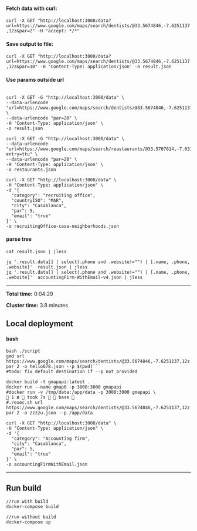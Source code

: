 
#### Fetch data with curl:
```curl -X GET "http://localhost:3000/data?url=https://www.google.com/maps/search/dentists/@33.5674846,-7.6251137,12z&par=2" -H "accept: */*"```

#### Save output to file:
```curl -X GET "http://localhost:3000/data?url=https://www.google.com/maps/search/dentists/@33.5674846,-7.6251137,12z&par=10" -H 'Content-Type: application/json' -o result.json```

#### Use params outside url
```

curl -X GET -G "http://localhost:3000/data" \
--data-urlencode "url=https://www.google.com/maps/search/dentists/@33.5674846,-7.6251137,12z" \
--data-urlencode "par=20" \
-H 'Content-Type: application/json' \
-o result.json

curl -X GET -G "http://localhost:3000/data" \
--data-urlencode "url=https://www.google.com/maps/search/reastaurants/@33.5707614,-7.6316673,12z/data=!3m1!4b1?entry=ttu" \
--data-urlencode "par=20" \
-H 'Content-Type: application/json' \
-o restaurants.json

curl -X GET "http://localhost:3000/data" \ 
-H "Content-Type: application/json" \
-d '{
  "category": "recruiting office",
  "countryISO": "MAR",
  "city": "Casablanca",
  "par": 5,
  "email": "true"
}' \
-o recruitingOffice-casa-neighborhoods.json

```


#### parse tree
```cat result.json | jless```
```
jq '.result.data[] | select(.phone and .website!="") | [.name, .phone, .website]'  result.json | jless
jq '.result.data[] | select(.phone and .website!="") | [.name, .phone, .website]'  accountingFirm-WithEmail-v4.json | jless
```

---
**Total time:** 0:04:29

**Cluster time:** 3.8 minutes

## Local deployment
#### bash
```
bash ./script   
gmd url https://www.google.com/maps/search/dentists/@33.5674846,-7.6251137,12z par 2 -o hello678.json --p $(pwd)```
#todo: fix default destination if --p not provided

```


``` 
docker build -t gmapapi:latest .
docker run --name gmap0 -p 3000:3000 gmapapi 
#docker run -v /tmp/data:/app/data -p 3000:3000 gmapapi \                                 1 ✘  took 7s   base 🐍 
#./exec.sh url https://www.google.com/maps/search/dentists/@33.5674846,-7.6251137,12z par 2 -o zzzzu.json --p /app/data

```

```
curl -X GET "http://localhost:3000/data" \
-H "Content-Type: application/json" \
-d '{
  "category": "Accounting firm",
  "city": "Casablanca",
  "par": 5,
  "email": "true"
}' \
-o accountingFirmWithEmail.json

```
---
## Run build
```
//run with build
docker-compose build

//run without build
docker-compose up
```

